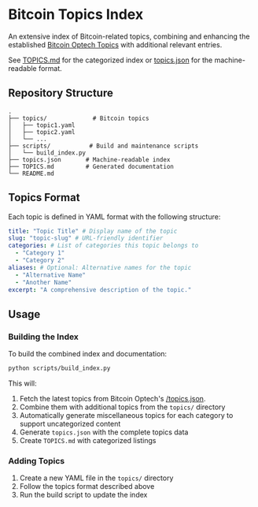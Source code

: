 # Bitcoin Topics Index

An extensive index of Bitcoin-related topics, combining and enhancing the established [Bitcoin Optech Topics](https://bitcoinops.org/en/topics/) with additional relevant entries.

See [TOPICS.md](TOPICS.md) for the categorized index or [topics.json](topics.json) for the machine-readable format.

## Repository Structure

```
.
├── topics/             # Bitcoin topics
│   ├── topic1.yaml
│   ├── topic2.yaml
│   └── ...
├── scripts/           # Build and maintenance scripts
│   └── build_index.py
├── topics.json       # Machine-readable index
├── TOPICS.md         # Generated documentation
└── README.md
```

## Topics Format

Each topic is defined in YAML format with the following structure:

```yaml
title: "Topic Title" # Display name of the topic
slug: "topic-slug" # URL-friendly identifier
categories: # List of categories this topic belongs to
  - "Category 1"
  - "Category 2"
aliases: # Optional: Alternative names for the topic
  - "Alternative Name"
  - "Another Name"
excerpt: "A comprehensive description of the topic."
```

## Usage

### Building the Index

To build the combined index and documentation:

```bash
python scripts/build_index.py
```

This will:

1. Fetch the latest topics from Bitcoin Optech's [/topics.json](https://bitcoinops.org/topics.json).
2. Combine them with additional topics from the `topics/` directory
3. Automatically generate miscellaneous topics for each category to support uncategorized content
4. Generate `topics.json` with the complete topics data
5. Create `TOPICS.md` with categorized listings

### Adding Topics

1. Create a new YAML file in the `topics/` directory
2. Follow the topics format described above
3. Run the build script to update the index

